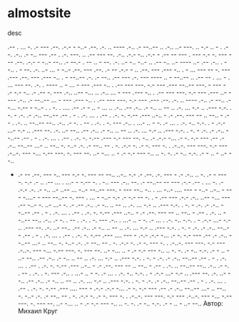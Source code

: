 # almostsite
desc

.-- . ... -. .-  --- .--. .-.- - -..-  .--. .-. .. ---- .-.. .- --..--  ..  .-.. ..- ---. .. -.- ..  - . .--. .-.. .- 
 -.. --- .-- . .-. ---. .. .-- ---  --. .-.. .-.- -.. .-.- -  .--  -- --- .  --- -.- -. --- 
 --- .--. .-.- - -..-  --.. .- --.- . -- .. -  --. .-. ..- -.. -..- 
 ..  .--  -.. ..- ---- ..-  .-- .-.. . --.. . -  --. .-. ..- ... - -..- 
 .--. ---  .--. .- -- .-.- - ..  .--. --- .--- -.. . -  ... ---  -- -. --- .--- 
 .--. --- .--- -.. . - --..--  .-. .- --.. .-- --- .-. --- ---- .. - --..--  ..  .-- -- . ... - .  ... --- --. .-. . ---- .. - 
 ...  - --- .---  -.. . .-- --- ---. -.- --- .--- --..--  ---. - ---  - .- -.-  -.. .- .-- -. ---  .-.. ..-- -... .. .-.. 
 ...  - --- .---  -.. . .-- --- ---. -.- --- .---  ..- ---- .-.. .- --..--  ...  - --- .---  -.. . .-- --- ---. -.- --- .---  .--. .-. .. ---- .-.. .- 
 --.. .- -... -.-- - -..-  . .  -. .  .... .-- .- - .. -  ... .. .-.. 
 .-- .-.. .- -.. .. -- .. .-. ... -.- .. .---  -.-. . -. - .-. .- .-.. --..--  .-- . - . .-.  ... . .-- . .-. -. -.-- .--- 
 ..-.. - .- .--. --- --  .. --..  - .-- . .-. .. --..--  --.. .-.. .-  -. . -- . .-. . -. --- 
 .-.. . ...- .. -  -. .-  ... . .-. -.. -.-. .  - .-.- ...- -.- .. .---  --. .-. ..- --.. 
 .-- .-.. .- -.. .. -- .. .-. ... -.- .. .---  -.-. . -. - .-. .- .-.. --..--  .-- . - . .-.  ... . .-- . .-. -. -.-- .--- 
 -.- --- --. -.. .-  .-.-  -... .- -. -.- --- .-- .- .-.. --..--  ...- .. --.. -. -..-  .-. .- --.. -- . -. .-.- -. .- 
 -. ---  -. .  .-..-. --- ---. -.- --- .-..-.  --- -... -.-- ---. -. ---  --. ..- -... .. - 
 .-  -.-  --- -.. .. -. -. .- -.. -.-. .- - ..  - ..- --.. 
 - .- --  .--. --- -..  --- -.- -. --- --  --.. ..-.. -.- .-  .--. .-. --- - .- .-.. .. -. .-  - --- -. -.- .- 
 ..  .-- ... .  ...-  - -.--  -. . -.. --- .-.. --. .- --..--  -- --- .-.-  .-- . ... -. .- 
 .-.-  .-. .- -.. ..- ..-- ... -..- --..--  ---. - ---  --.. -.. . ... -..-  .... --- - -..-  ..-.. - --- -....- - --- --..--  -. ---  . ... - -..- 
 -.- .- -.-  -- -. .  - .-- --- .-.-  .-.. ..-- -... --- .-- -..-  -. ..- ...- -. .- 
 .-- .-.. .- -.. .. -- .. .-. ... -.- .. .---  -.-. . -. - .-. .- .-.. --..--  .-- . - . .-.  ... . .-- . .-. -. -.-- .--- 
 ..-.. - .- .--. --- --  .. --..  - .-- . .-. .. --..--  --.. .-.. .-  -. . -- . .-. . -. --- 
 .-.. . ...- .. -  -. .-  ... . .-. -.. -.-. .  - .-.- ...- -.- .. .---  --. .-. ..- --.. 
 .-- .-.. .- -.. .. -- .. .-. ... -.- .. .---  -.-. . -. - .-. .- .-.. --..--  .-- . - . .-.  ... . .-- . .-. -. -.-- .--- 
 .... --- - .-.-  .-.-  -... .- -. -.- --- .-- .- .-.. --..--  ...- .. --.. -. -..-  .-. .- --.. -- . -. .-.- -. .- 
 -. ---  -. .  .-..-. --- ---. -.- --- .-..-.  --- -... -.-- ---. -. ---  --. ..- -... .. - 
 .-  -.-  --- -.. .. -. -. .- -.. -.-. .- - ..  - ..- --.. 
 .-- .-.. .- -.. .. -- .. .-. ... -.- .. .---  -.-. . -. - .-. .- .-.. --..--  .-- . - . .-.  ... . .-- . .-. -. -.-- .--- 
 ..-.. - .- .--. --- --  .. --..  - .-- . .-. .. --..--  --.. .-.. .-  -. . -- . .-. . -. --- 
 .-.. . ...- .. -  -. .-  ... . .-. -.. -.-. .  - .-.- ...- -.- .. .---  --. .-. ..- --.. 
 .-- .-.. .- -.. .. -- .. .-. ... -.- .. .---  -.-. . -. - .-. .- .-.. --..--  .-- . - . .-.  ... . .-- . .-. -. -.-- .--- 
 .... --- - .-.-  .-.-  -... .- -. -.- --- .-- .- .-.. --..--  ...- .. --.. -. -..-  .-. .- --.. -- . -. .-.- -. .- 
 -. ---  -. .  .-..-. --- ---. -.- --- .-..-.  --- -... -.-- ---. -. ---  --. ..- -... .. - 
 .-  -.-  --- -.. .. -. -. .- -.. -.-. .- - ..  - ..- --..
   Автор: Михаил Круг
